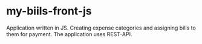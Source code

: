 # my-biils-front-js

Application written in JS. Creating expense categories and assigning bills to them for payment. The application uses REST-API.